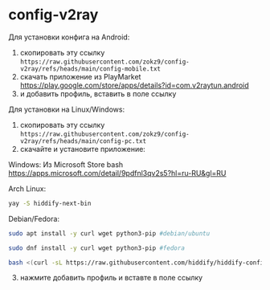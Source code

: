 # config-v2ray
Для установки конфига на Android:
1. скопировать эту ссылку ```https://raw.githubusercontent.com/zokz9/config-v2ray/refs/heads/main/config-mobile.txt```
3. скачать приложение из PlayMarket https://play.google.com/store/apps/details?id=com.v2raytun.android
4. и добавить профиль, вставить в поле ссылку

Для установки на Linux/Windows:
1. скопировать эту ссылку ```https://raw.githubusercontent.com/zokz9/config-v2ray/refs/heads/main/config-pc.txt```
3. скачайте и установите приложение:

Windows:
Из Microsoft Store
bash
https://apps.microsoft.com/detail/9pdfnl3qv2s5?hl=ru-RU&gl=RU

Arch Linux:
```bash
yay -S hiddify-next-bin
```
Debian/Fedora:
```bash
sudo apt install -y curl wget python3-pip #debian/ubuntu
```
```bash
sudo dnf install -y curl wget python3-pip #fedora
```
```bash
bash <(curl -sL https://raw.githubusercontent.com/hiddify/hiddify-config/main/common/download_install.sh)
```
3. нажмите добавить профиль и вставте в поле ссылку
